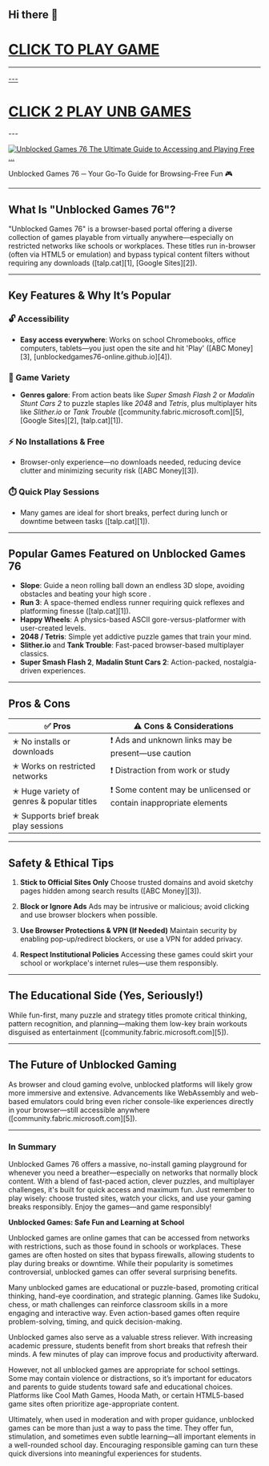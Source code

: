 ## Hi there 👋

<h1><a href="https://mathlessons.blog">CLICK TO PLAY GAME</h1>
<HR>---
<H1><a href="https://mathtest-99.art">CLICK 2 PLAY UNB GAMES</a></H1>
---

[![Unblocked Games 76 The Ultimate Guide to Accessing and Playing Free ...](https://tse4.mm.bing.net/th?id=OIP.QMysRtxED_AVhKmKYsr-2gHaEy\&pid=Api)](https://mathlessons.blog)

Unblocked Games 76 ─ Your Go-To Guide for Browsing-Free Fun 🎮

---

## What Is "Unblocked Games 76"?

"Unblocked Games 76" is a browser-based portal offering a diverse collection of games playable from virtually anywhere—especially on restricted networks like schools or workplaces. These titles run in-browser (often via HTML5 or emulation) and bypass typical content filters without requiring any downloads ([talp.cat][1], [Google Sites][2]).

---

## Key Features & Why It’s Popular

### 🔓 Accessibility

* **Easy access everywhere**: Works on school Chromebooks, office computers, tablets—you just open the site and hit 'Play' ([ABC Money][3], [unblockedgames76-online.github.io][4]).

### 🎲 Game Variety

* **Genres galore**: From action beats like *Super Smash Flash 2* or *Madalin Stunt Cars 2* to puzzle staples like *2048* and *Tetris*, plus multiplayer hits like *Slither.io* or *Tank Trouble* ([community.fabric.microsoft.com][5], [Google Sites][2], [talp.cat][1]).

### ⚡ No Installations & Free

* Browser-only experience—no downloads needed, reducing device clutter and minimizing security risk ([ABC Money][3]).

### ⏱️ Quick Play Sessions

* Many games are ideal for short breaks, perfect during lunch or downtime between tasks ([talp.cat][1]).

---

## Popular Games Featured on Unblocked Games 76

* **Slope**: Guide a neon rolling ball down an endless 3D slope, avoiding obstacles and beating your high score .
* **Run 3**: A space-themed endless runner requiring quick reflexes and platforming finesse ([talp.cat][1]).
* **Happy Wheels**: A physics-based ASCII gore-versus-platformer with user-created levels.
* **2048 / Tetris**: Simple yet addictive puzzle games that train your mind.
* **Slither.io** and **Tank Trouble**: Fast-paced browser-based multiplayer classics.
* **Super Smash Flash 2**, **Madalin Stunt Cars 2**: Action-packed, nostalgia-driven experiences.

---

## Pros & Cons

| ✅ Pros                                    | ⚠️ Cons & Considerations                                           |
| ----------------------------------------- | ------------------------------------------------------------------ |
| ✭ No installs or downloads                | ❗ Ads and unknown links may be present—use caution                 |
| ✭ Works on restricted networks            | ❗ Distraction from work or study                                   |
| ✭ Huge variety of genres & popular titles | ❗ Some content may be unlicensed or contain inappropriate elements |
| ✭ Supports brief break play sessions      |                                                                    |

---

## Safety & Ethical Tips

1. **Stick to Official Sites Only**
   Choose trusted domains and avoid sketchy pages hidden among search results ([ABC Money][3]).

2. **Block or Ignore Ads**
   Ads may be intrusive or malicious; avoid clicking and use browser blockers when possible.

3. **Use Browser Protections & VPN (If Needed)**
   Maintain security by enabling pop-up/redirect blockers, or use a VPN for added privacy.

4. **Respect Institutional Policies**
   Accessing these games could skirt your school or workplace's internet rules—use them responsibly.

---

## The Educational Side (Yes, Seriously!)

While fun-first, many puzzle and strategy titles promote critical thinking, pattern recognition, and planning—making them low-key brain workouts disguised as entertainment ([community.fabric.microsoft.com][5]).

---

## The Future of Unblocked Gaming

As browser and cloud gaming evolve, unblocked platforms will likely grow more immersive and extensive. Advancements like WebAssembly and web-based emulators could bring even richer console-like experiences directly in your browser—still accessible anywhere ([community.fabric.microsoft.com][5]).

---

### In Summary

Unblocked Games 76 offers a massive, no-install gaming playground for whenever you need a breather—especially on networks that normally block content. With a blend of fast-paced action, clever puzzles, and multiplayer challenges, it's built for quick access and maximum fun. Just remember to play wisely: choose trusted sites, watch your clicks, and use your gaming breaks responsibly. Enjoy the games—and game responsibly!

**Unblocked Games: Safe Fun and Learning at School**

Unblocked games are online games that can be accessed from networks with restrictions, such as those found in schools or workplaces. These games are often hosted on sites that bypass firewalls, allowing students to play during breaks or downtime. While their popularity is sometimes controversial, unblocked games can offer several surprising benefits.

Many unblocked games are educational or puzzle-based, promoting critical thinking, hand-eye coordination, and strategic planning. Games like Sudoku, chess, or math challenges can reinforce classroom skills in a more engaging and interactive way. Even action-based games often require problem-solving, timing, and quick decision-making.

Unblocked games also serve as a valuable stress reliever. With increasing academic pressure, students benefit from short breaks that refresh their minds. A few minutes of play can improve focus and productivity afterward.

However, not all unblocked games are appropriate for school settings. Some may contain violence or distractions, so it’s important for educators and parents to guide students toward safe and educational choices. Platforms like Cool Math Games, Hooda Math, or certain HTML5-based game sites often prioritize age-appropriate content.

Ultimately, when used in moderation and with proper guidance, unblocked games can be more than just a way to pass the time. They offer fun, stimulation, and sometimes even subtle learning—all important elements in a well-rounded school day. Encouraging responsible gaming can turn these quick diversions into meaningful experiences for students.


